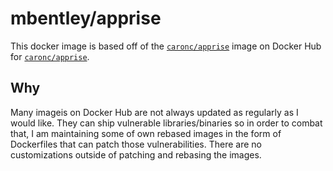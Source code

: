 # mbentley/apprise

This docker image is based off of the [`caronc/apprise`](https://hub.docker.com/r/caronc/apprise) image on Docker Hub for [`caronc/apprise`](https://github.com/caronc/apprise).

## Why

Many imageis on Docker Hub are not always updated as regularly as I would like. They can ship vulnerable libraries/binaries so in order to combat that, I am maintaining some of own rebased images in the form of Dockerfiles that can patch those vulnerabilities. There are no customizations outside of patching and rebasing the images.
